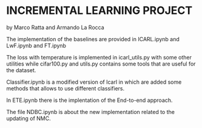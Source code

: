 # INCREMENTAL LEARNING PROJECT 
by Marco Ratta and Armando La Rocca

The implementation of the baselines are provided in ICARL.ipynb and LwF.ipynb and FT.ipynb

The loss with temperature is implemented in icarl_utils.py with some other utilities while cifar100.py and utils.py contains some tools that are useful for the dataset. 

Classifier.ipynb is a modified version of Icarl in which are added some methods that allows to use different classifiers. 

In ETE.ipynb there is the implentation of the End-to-end approach. 

The file NDBC.ipynb is about the new implementation related to the updating of NMC.
